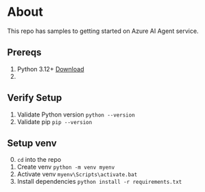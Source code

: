 # About
This repo has samples to getting started on Azure AI Agent service.

## Prereqs
1. Python 3.12+ [Download](https://www.python.org/downloads/release/python-3120/)
2. 

## Verify Setup
1. Validate Python version `python --version`
2. Validate pip `pip --version`

## Setup venv
0. `cd` into the repo
1. Create venv
`python -m venv myenv`
2. Activate venv
`myenv\Scripts\activate.bat`
3. Install dependencies
`python install -r requirements.txt`
